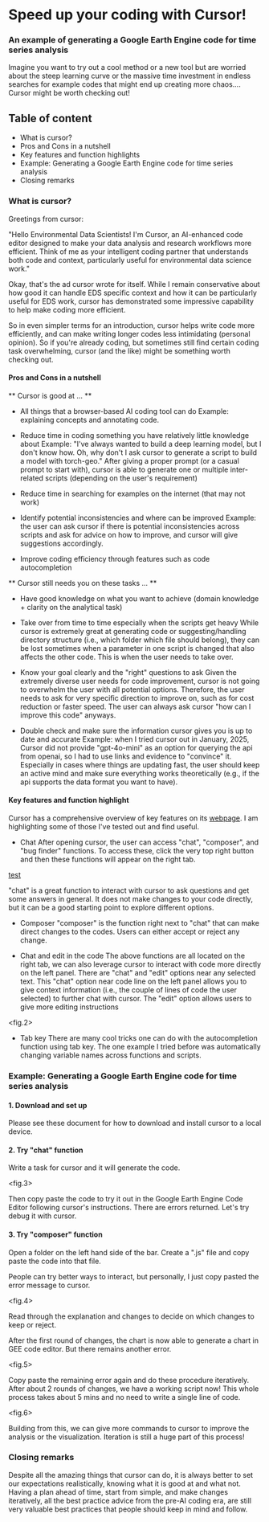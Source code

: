 # Speed up your coding with Cursor!
### An example of generating a Google Earth Engine code for time series analysis

Imagine you want to try out a cool method or a new tool but are worried about the steep learning curve or the massive time investment in endless searches for example codes that might end up creating more chaos.... Cursor might be worth checking out!


## Table of content

* What is cursor?
* Pros and Cons in a nutshell
* Key features and function highlights
* Example: Generating a Google Earth Engine code for time series analysis
* Closing remarks

### What is cursor?

Greetings from cursor:

"Hello Environmental Data Scientists!
I'm Cursor, an AI-enhanced code editor designed to make your data analysis and research workflows more efficient. Think of me as your intelligent coding partner that understands both code and context, particularly useful for environmental data science work."

Okay, that's the ad cursor wrote for itself. While I remain conservative about how good it can handle EDS specific context and how it can be particularly useful for EDS work, cursor has demonstrated some impressive capability to help make coding more efficient.

So in even simpler terms for an introduction, cursor helps write code more efficiently, and can make writing longer codes less intimidating (personal opinion). So if you're already coding, but sometimes still find certain coding task overwhelming, cursor (and the like) might be something worth checking out.


#### Pros and Cons in a nutshell

** Cursor is good at ... **

- All things that a browser-based AI coding tool can do
Example: explaining concepts and annotating code.

- Reduce time in coding something you have relatively little knowledge about
Example: "I've always wanted to build a deep learning model, but I don't know how. Oh, why don't I ask cursor to generate a script to build a model with torch-geo." After giving a proper prompt (or a casual prompt to start with), cursor is able to generate one or multiple inter-related scripts (depending on the user's requirement)

- Reduce time in searching for examples on the internet (that may not work)

- Identify potential inconsistencies and where can be improved
Example: the user can ask cursor if there is potential inconsistencies across scripts and ask for advice on how to improve, and cursor will give suggestions accordingly.

- Improve coding efficiency through features such as code autocompletion


** Cursor still needs you on these tasks ... **

- Have good knowledge on what you want to achieve (domain knowledge + clarity on the analytical task)

- Take over from time to time especially when the scripts get heavy
While cursor is extremely great at generating code or suggesting/handling directory structure (i.e., which folder which file should belong), they can be lost sometimes when a parameter in one script is changed that also affects the other code. This is when the user needs to take over.

- Know your goal clearly and the "right" questions to ask
Given the extremely diverse user needs for code improvement, cursor is not going to overwhelm the user with all potential options. Therefore, the user needs to ask for very specific direction to improve on, such as for cost reduction or faster speed. The user can always ask cursor "how can I improve this code" anyways.

- Double check and make sure the information cursor gives you is up to date and accurate
Example: when I tried cursor out in January, 2025, Cursor did not provide "gpt-4o-mini" as an option for querying the api from openai, so I had to use links and evidence to "convince" it. Especially in cases where things are updating fast, the user should keep an active mind and make sure everything works theoretically (e.g., if the api supports the data format you want to have).

#### Key features and function highlight

Cursor has a comprehensive overview of key features on its [webpage](https://www.cursor.com/features). I am highlighting some of those I've tested out and find useful.

- Chat
After opening cursor, the user can access "chat", "composer", and "bug finder" functions. To access these, click the very top right button and then these functions will appear on the right tab.

[test](cursor-snapshot/fig1.png)

"chat" is a great function to interact with cursor to ask questions and get some answers in general. It does not make changes to your code directly, but it can be a good starting point to explore different options.

- Composer
"composer" is the function right next to "chat" that can make direct changes to the codes. Users can either accept or reject any change.

- Chat and edit in the code
The above functions are all located on the right tab, we can also leverage cursor to interact with code more directly on the left panel. There are "chat" and "edit" options near any selected text. This "chat" option near code line on the left panel allows you to give context information (i.e., the couple of lines of code the user selected) to further chat with cursor. The "edit" option allows users to give more editing instructions

<fig.2>


- Tab key
There are many cool tricks one can do with the autocompletion function using tab key. The one example I tried before was automatically changing variable names across functions and scripts.


### Example: Generating a Google Earth Engine code for time series analysis

#### 1. Download and set up
Please see these document for how to download and install cursor to a local device.

#### 2. Try "chat" function

Write a task for cursor and it will generate the code.

<fig.3>

Then copy paste the code to try it out in the Google Earth Engine Code Editor following cursor's instructions. There are errors returned. Let's try debug it with cursor.

#### 3. Try "composer" function

Open a folder on the left hand side of the bar. Create a ".js" file and copy paste the code into that file.

People can try better ways to interact, but personally, I just copy pasted the error message to cursor.

<fig.4>

Read through the explanation and changes to decide on which changes to keep or reject.

After the first round of changes, the chart is now able to generate a chart in GEE code editor. But there remains another error.

<fig.5>

Copy paste the remaining error again and do these procedure iteratively. After about 2 rounds of changes, we have a working script now! This whole process takes about 5 mins and no need to write a single line of code.

<fig.6>

Building from this, we can give more commands to cursor to improve the analysis or the visualization. Iteration is still a huge part of this process!

### Closing remarks

Despite all the amazing things that cursor can do, it is always better to set our expectations realistically, knowing what it is good at and what not. Having a plan ahead of time, start from simple, and make changes iteratively, all the best practice advice from the pre-AI coding era, are still very valuable best practices that people should keep in mind and follow.
